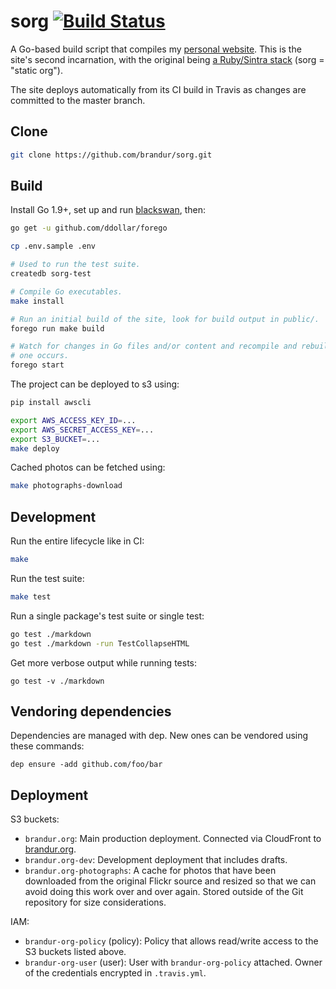 # sorg [![Build Status](https://travis-ci.org/brandur/sorg.svg?branch=master)](https://travis-ci.org/brandur/sorg)

A Go-based build script that compiles my [personal website][brandur]. This is
the site's second incarnation, with the original being [a Ruby/Sintra
stack][org] (sorg = "static org").

The site deploys automatically from its CI build in Travis as changes are
committed to the master branch.

## Clone

``` sh
git clone https://github.com/brandur/sorg.git
```

## Build

Install Go 1.9+, set up and run [blackswan][blackswan], then:

``` sh
go get -u github.com/ddollar/forego

cp .env.sample .env

# Used to run the test suite.
createdb sorg-test

# Compile Go executables.
make install

# Run an initial build of the site, look for build output in public/.
forego run make build

# Watch for changes in Go files and/or content and recompile and rebuild when
# one occurs.
forego start
```

The project can be deployed to s3 using:

``` sh
pip install awscli

export AWS_ACCESS_KEY_ID=...
export AWS_SECRET_ACCESS_KEY=...
export S3_BUCKET=...
make deploy
```

Cached photos can be fetched using:

``` sh
make photographs-download
```

## Development

Run the entire lifecycle like in CI:

``` sh
make
```

Run the test suite:

``` sh
make test
```

Run a single package's test suite or single test:

``` sh
go test ./markdown
go test ./markdown -run TestCollapseHTML
```

Get more verbose output while running tests:

```
go test -v ./markdown
```

## Vendoring dependencies

Dependencies are managed with dep. New ones can be vendored
using these commands:

    dep ensure -add github.com/foo/bar

## Deployment

S3 buckets:

* `brandur.org`: Main production deployment. Connected via CloudFront to
  [brandur.org](https://brandur.org).
* `brandur.org-dev`: Development deployment that includes drafts.
* `brandur.org-photographs`: A cache for photos that have been downloaded from
  the original Flickr source and resized so that we can avoid doing this work
  over and over again. Stored outside of the Git repository for size
  considerations.

IAM:

* `brandur-org-policy` (policy): Policy that allows read/write access to the S3
  buckets listed above.
* `brandur-org-user` (user): User with `brandur-org-policy` attached. Owner of
  the credentials encrypted in `.travis.yml`.

[blackswan]: https://github.com/brandur/blackswan
[brandur]: https://brandur.org
[org]: https://github.com/brandur/org

<!--
# vim: set tw=79:
-->
